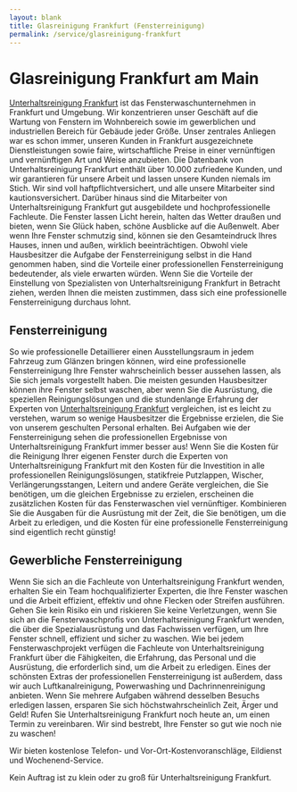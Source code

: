 ```yaml
---
layout: blank
title: Glasreinigung Frankfurt (Fensterreinigung)
permalink: /service/glasreinigung-frankfurt
---
```


# Glasreinigung Frankfurt am Main

<a href="/">Unterhaltsreinigung Frankfurt</a> ist das Fensterwaschunternehmen in Frankfurt und Umgebung. Wir konzentrieren unser Geschäft auf die Wartung von Fenstern im Wohnbereich sowie im gewerblichen und industriellen Bereich für Gebäude jeder Größe. Unser zentrales Anliegen war es schon immer, unseren Kunden in Frankfurt ausgezeichnete Dienstleistungen sowie faire, wirtschaftliche Preise in einer vernünftigen und vernünftigen Art und Weise anzubieten. Die Datenbank von Unterhaltsreinigung Frankfurt enthält über 10.000 zufriedene Kunden, und wir garantieren für unsere Arbeit und lassen unsere Kunden niemals im Stich. Wir sind voll haftpflichtversichert, und alle unsere Mitarbeiter sind kautionsversichert. Darüber hinaus sind die Mitarbeiter von Unterhaltsreinigung Frankfurt gut ausgebildete und hochprofessionelle Fachleute. Die Fenster lassen Licht herein, halten das Wetter draußen und bieten, wenn Sie Glück haben, schöne Ausblicke auf die Außenwelt. Aber wenn Ihre Fenster schmutzig sind, können sie den Gesamteindruck Ihres Hauses, innen und außen, wirklich beeinträchtigen. Obwohl viele Hausbesitzer die Aufgabe der Fensterreinigung selbst in die Hand genommen haben, sind die Vorteile einer professionellen Fensterreinigung bedeutender, als viele erwarten würden. Wenn Sie die Vorteile der Einstellung von Spezialisten von Unterhaltsreinigung Frankfurt in Betracht ziehen, werden Ihnen die meisten zustimmen, dass sich eine professionelle Fensterreinigung durchaus lohnt.

## Fensterreinigung

So wie professionelle Detaillierer einen Ausstellungsraum in jedem Fahrzeug zum Glänzen bringen können, wird eine professionelle Fensterreinigung Ihre Fenster wahrscheinlich besser aussehen lassen, als Sie sich jemals vorgestellt haben. Die meisten gesunden Hausbesitzer können ihre Fenster selbst waschen, aber wenn Sie die Ausrüstung, die speziellen Reinigungslösungen und die stundenlange Erfahrung der Experten von <a href="/">Unterhaltsreinigung Frankfurt</a> vergleichen, ist es leicht zu verstehen, warum so wenige Hausbesitzer die Ergebnisse erzielen, die Sie von unserem geschulten Personal erhalten. Bei Aufgaben wie der Fensterreinigung sehen die professionellen Ergebnisse von Unterhaltsreinigung Frankfurt immer besser aus! Wenn Sie die Kosten für die Reinigung Ihrer eigenen Fenster durch die Experten von Unterhaltsreinigung Frankfurt mit den Kosten für die Investition in alle professionellen Reinigungslösungen, statikfreie Putzlappen, Wischer, Verlängerungsstangen, Leitern und andere Geräte vergleichen, die Sie benötigen, um die gleichen Ergebnisse zu erzielen, erscheinen die zusätzlichen Kosten für das Fensterwaschen viel vernünftiger. Kombinieren Sie die Ausgaben für die Ausrüstung mit der Zeit, die Sie benötigen, um die Arbeit zu erledigen, und die Kosten für eine professionelle Fensterreinigung sind eigentlich recht günstig!

## Gewerbliche Fensterreinigung

Wenn Sie sich an die Fachleute von Unterhaltsreinigung Frankfurt wenden, erhalten Sie ein Team hochqualifizierter Experten, die Ihre Fenster waschen und die Arbeit effizient, effektiv und ohne Flecken oder Streifen ausführen. Gehen Sie kein Risiko ein und riskieren Sie keine Verletzungen, wenn Sie sich an die Fensterwaschprofis von Unterhaltsreinigung Frankfurt wenden, die über die Spezialausrüstung und das Fachwissen verfügen, um Ihre Fenster schnell, effizient und sicher zu waschen. Wie bei jedem Fensterwaschprojekt verfügen die Fachleute von Unterhaltsreinigung Frankfurt über die Fähigkeiten, die Erfahrung, das Personal und die Ausrüstung, die erforderlich sind, um die Arbeit zu erledigen. Eines der schönsten Extras der professionellen Fensterreinigung ist außerdem, dass wir auch Luftkanalreinigung, Powerwashing und Dachrinnenreinigung anbieten. Wenn Sie mehrere Aufgaben während desselben Besuchs erledigen lassen, ersparen Sie sich höchstwahrscheinlich Zeit, Ärger und Geld! Rufen Sie Unterhaltsreinigung Frankfurt noch heute an, um einen Termin zu vereinbaren. Wir sind bestrebt, Ihre Fenster so gut wie noch nie zu waschen!

Wir bieten kostenlose Telefon- und Vor-Ort-Kostenvoranschläge, Eildienst und Wochenend-Service.

Kein Auftrag ist zu klein oder zu groß für Unterhaltsreinigung Frankfurt.